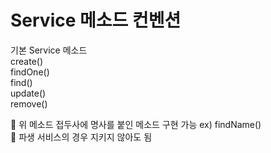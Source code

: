 # Service 메소드 컨벤션
기본 Service 메소드       
create()     
findOne()     
find()     
update()     
remove()     

🚧 위 메소드 접두사에 명사를 붙인 메소드 구현 가능 ex) findName()    
🚧 파생 서비스의 경우 지키지 않아도 됨